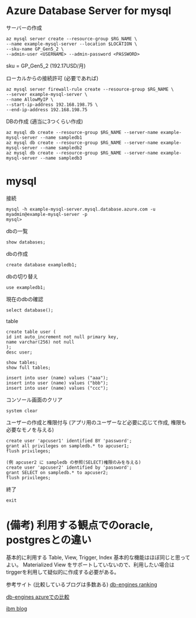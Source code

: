 # Azure Database Server for mysql

サーバーの作成
```
az mysql server create --resource-group $RG_NAME \
--name example-mysql-server --location $LOCATION \
--sku-name GP_Gen5_2 \
--admin-user <USERNAME> --admin-password <PASSWORD>
```
sku = GP_Gen5_2 (192.17USD/月)


ローカルからの接続許可 (必要であれば)
```
az mysql server firewall-rule create --resource-group $RG_NAME \
--server example-mysql-server \
--name AllowMyIP \
--start-ip-address 192.168.198.75 \
--end-ip-address 192.168.198.75
```

DBの作成 (適当に3つくらい作成)
```
az mysql db create --resource-group $RG_NAME --server-name example-mysql-server --name sampledb1
az mysql db create --resource-group $RG_NAME --server-name example-mysql-server --name sampledb2
az mysql db create --resource-group $RG_NAME --server-name example-mysql-server --name sampledb3
```

# mysql

接続
```
mysql -h example-mysql-server.mysql.database.azure.com -u myadmin@example-mysql-server -p
mysql> 
```

dbの一覧
```
show databases;
```

dbの作成
```
create database exampledb1;
```

dbの切り替え
```
use exampledb1;
```

現在のdbの確認
```
select database();
```

table
```
create table user (
id int auto_increment not null primary key,
name varchar(256) not null 
);
desc user;

show tables;
show full tables;

insert into user (name) values ("aaa");
insert into user (name) values ("bbb");
insert into user (name) values ("ccc");
```

コンソール画面のクリア
```
system clear
```

ユーザーの作成と権限付与 (アプリ用のユーザーなど必要に応じて作成, 権限も必要なモノを与える)
```
create user 'apcuser1' identified BY 'password';
grant all privileges on sampledb.* to apcuser1;
flush privileges;

(例 apcuser2 に sampledb の参照(SELECT)権限のみを与える)
create user 'apcuser2' identified by 'password';
grant SELECT on sampledb.* to apcuser2;
flush privileges;
```

終了
```
exit
```

# (備考) 利用する観点でのoracle, postgresとの違い
基本的に利用する Table, View, Trigger, Index 基本的な機能はほぼ同じと思ってよい。
Materialized View をサポートしていないので、利用したい場合は tirggerを利用して疑似的に作成する必要がある。

参考サイト (比較しているブログは多数ある)
[db-engines ranking](https://db-engines.com/en/ranking)

[db-engines azureでの比較](https://db-engines.com/en/system/Microsoft+Azure+SQL+Database%3BMySQL%3BPostgreSQL)

[ibm blog](https://www.ibm.com/cloud/blog/postgresql-vs-mysql-whats-the-difference)
